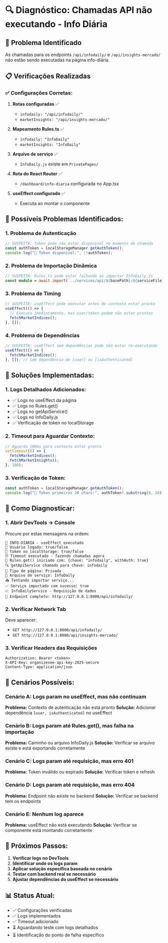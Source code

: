 # 🔍 Diagnóstico: Chamadas API não executando - Info Diária

## 🚨 Problema Identificado
As chamadas para os endpoints `/api/infodaily/` e `/api/insights-mercado/` não estão sendo executadas na página info-diária.

## 📋 Verificações Realizadas

### ✅ **Configurações Corretas:**
1. **Rotas configuradas** ✅
   - `infodaily: "/api/infodaily/"` 
   - `marketInsights: "/api/insights-mercado/"`

2. **Mapeamento Rules.ts** ✅
   - `infodaily: "InfoDaily"`
   - `marketInsights: "InfoDaily"`

3. **Arquivo de serviço** ✅
   - `InfoDaily.js` existe em `PrivatePages/`

4. **Rota do React Router** ✅
   - `/dashboard/info-diaria` configurada no App.tsx

5. **useEffect configurado** ✅
   - Executa ao montar o componente

## 🔴 **Possíveis Problemas Identificados:**

### 1. **Problema de Autenticação**
```typescript
// SUSPEITA: Token pode não estar disponível no momento da chamada
const authToken = localStorageManager.getAuthToken();
console.log("🔑 Token disponível:", !!authToken);
```

### 2. **Problema de Importação Dinâmica**
```typescript
// SUSPEITA: Rules.ts pode estar falhando ao importar InfoDaily.js
const module = await import(`../services/api/${basePath}/${serviceFile}.js`);
```

### 3. **Problema de Timing**
```typescript
// SUSPEITA: useEffect pode executar antes do contexto estar pronto
useEffect(() => {
  // Executa imediatamente, mas user/token podem não estar prontos
  fetchMarketIndices();
}, []);
```

### 4. **Problema de Dependências**
```typescript
// SUSPEITA: useEffect sem dependências pode não estar re-executando
useEffect(() => {
  fetchMarketIndices();
}, []); // Sem dependência de [user] ou [isAuthenticated]
```

## 🔧 **Soluções Implementadas:**

### 1. **Logs Detalhados Adicionados:**
- ✅ Logs no useEffect da página
- ✅ Logs no Rules.get()
- ✅ Logs no getApiService()
- ✅ Logs no InfoDaily.js
- ✅ Verificação de token no localStorage

### 2. **Timeout para Aguardar Contexto:**
```typescript
// Aguarda 100ms para contexto estar pronto
setTimeout(() => {
  fetchMarketIndices();
  fetchMarketInsights();
}, 100);
```

### 3. **Verificação de Token:**
```typescript
const authToken = localStorageManager.getAuthToken();
console.log("🔑 Token primeiros 20 chars:", authToken?.substring(0, 20));
```

## 🧪 **Como Diagnosticar:**

### **1. Abrir DevTools → Console**
Procure por estas mensagens na ordem:

```
🚀 INFO-DIARIA - useEffect executado
👤 Usuário logado: true/false
🔑 Token no localStorage: true/false
⏰ Timeout executado - fazendo chamadas agora
🔧 Rules.get() iniciado com: {chave: "infodaily", withAuth: true}
🔍 getApiService chamado para chave: infodaily
📁 Tipo de página: Privada
📄 Arquivo de serviço: InfoDaily
📥 Tentando importar serviço...
✅ Serviço importado com sucesso: true
📈 InfoDailyService - Requisição de dados
📍 Endpoint completo: http://127.0.0.1:8000/api/infodaily/
```

### **2. Verificar Network Tab**
Deve aparecer:
- `GET http://127.0.0.1:8000/api/infodaily/`
- `GET http://127.0.0.1:8000/api/insights-mercado/`

### **3. Verificar Headers das Requisições**
```
Authorization: Bearer <token>
X-API-Key: organizesee-api-key-2025-secure
Content-Type: application/json
```

## 🎯 **Cenários Possíveis:**

### **Cenário A: Logs param no useEffect, mas não continuam**
**Problema:** Contexto de autenticação não está pronto
**Solução:** Adicionar dependência `[user, isAuthenticated]` no useEffect

### **Cenário B: Logs param até Rules.get(), mas falha na importação**
**Problema:** Caminho ou arquivo InfoDaily.js
**Solução:** Verificar se arquivo existe e está exportando corretamente

### **Cenário C: Logs param até requisição, mas erro 401**
**Problema:** Token inválido ou expirado
**Solução:** Verificar token e refresh

### **Cenário D: Logs param até requisição, mas erro 404**
**Problema:** Endpoint não existe no backend
**Solução:** Verificar se backend tem os endpoints

### **Cenário E: Nenhum log aparece**
**Problema:** useEffect não está executando
**Solução:** Verificar se componente está montando corretamente

## 🔄 **Próximos Passos:**

1. **Verificar logs no DevTools**
2. **Identificar onde os logs param**
3. **Aplicar solução específica baseada no cenário**
4. **Testar com backend real se necessário**
5. **Ajustar dependências do useEffect se necessário**

## 📊 **Status Atual:**
- ✅ Configurações verificadas
- ✅ Logs implementados  
- ✅ Timeout adicionado
- ⏳ Aguardando teste com logs detalhados
- ⏳ Identificação do ponto de falha específico
